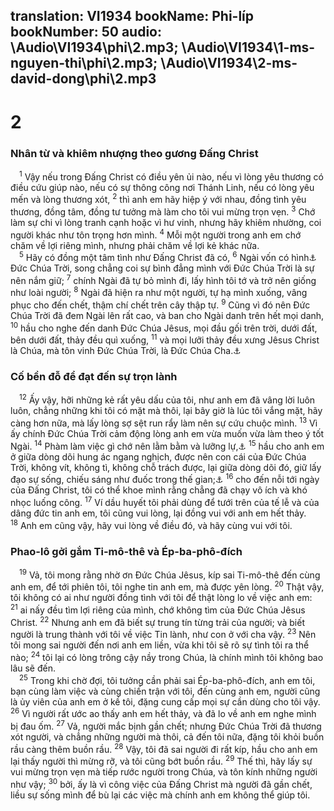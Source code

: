 translation: VI1934
bookName: Phi-líp 
bookNumber: 50
audio: \Audio\VI1934\phi\2.mp3; \Audio\VI1934\1-ms-nguyen-thi\phi\2.mp3; \Audio\VI1934\2-ms-david-dong\phi\2.mp3
-------

<div class="title"><h1>2</h1><h3>Nhân từ và khiêm nhượng theo gương Đấng Christ</h3></div>
<span class="verse phi_2_1"> <sup>1</sup> Vậy nếu trong Đấng Christ có điều yên ủi nào, nếu vì lòng yêu thương có điều cứu giúp nào, nếu có sự thông công nơi Thánh Linh, nếu có lòng yêu mến và lòng thương xót, </span>
<span class="verse phi_2_2"><sup>2</sup> thì anh em hãy hiệp ý với nhau, đồng tình yêu thương, đồng tâm, đồng tư tưởng mà làm cho tôi vui mừng trọn vẹn. </span>
<span class="verse phi_2_3"><sup>3</sup> Chớ làm sự chi vì lòng tranh cạnh hoặc vì hư vinh, nhưng hãy khiêm nhường, coi người khác như tôn trọng hơn mình. </span>
<span class="verse phi_2_4"><sup>4</sup> Mỗi một người trong anh em chớ chăm về lợi riêng mình, nhưng phải chăm về lợi kẻ khác nữa. <br/></span>
<span class="verse phi_2_5"> <sup>5</sup> Hãy có đồng một tâm tình như Đấng Christ đã có, </span>
<span class="verse phi_2_6"><sup>6</sup> Ngài vốn có hình<a data-toggle="tooltip" data-placement="bottom" title="Ctd: bản thể">⚓</a> Đức Chúa Trời, song chẳng coi sự bình đẳng mình với Đức Chúa Trời là sự nên nắm giữ; </span>
<span class="verse phi_2_7"><sup>7</sup> chính Ngài đã tự bỏ mình đi, lấy hình tôi tớ và trở nên giống như loài người; </span>
<span class="verse phi_2_8"><sup>8</sup> Ngài đã hiện ra như một người, tự hạ mình xuống, vâng phục cho đến chết, thậm chí chết trên cây thập tự. </span>
<span class="verse phi_2_9"><sup>9</sup> Cũng vì đó nên Đức Chúa Trời đã đem Ngài lên rất cao, và ban cho Ngài danh trên hết mọi danh, </span>
<span class="verse phi_2_10"><sup>10</sup> hầu cho nghe đến danh Đức Chúa Jêsus, mọi đầu gối trên trời, dưới đất, bên dưới đất, thảy đều quì xuống, </span>
<span class="verse phi_2_11"><sup>11</sup> và mọi lưỡi thảy đều xưng Jêsus Christ là Chúa, mà tôn vinh Đức Chúa Trời, là Đức Chúa Cha.<a data-toggle="tooltip" data-placement="bottom" title="Es 45:23">⚓</a><br/></span>
<div class="title"><h3>Cố bền đỗ để đạt đến sự trọn lành</h3></div>
<span class="verse phi_2_12"> <sup>12</sup> Ấy vậy, hỡi những kẻ rất yêu dấu của tôi, như anh em đã vâng lời luôn luôn, chẳng những khi tôi có mặt mà thôi, lại bây giờ là lúc tôi vắng mặt, hãy càng hơn nữa, mà lấy lòng sợ sệt run rẩy làm nên sự cứu chuộc mình. </span>
<span class="verse phi_2_13"><sup>13</sup> Vì ấy chính Đức Chúa Trời cảm động lòng anh em vừa muốn vừa làm theo ý tốt Ngài. </span>
<span class="verse phi_2_14"><sup>14</sup> Phàm làm việc gì chớ nên lằm bằm và lưỡng lự,<a data-toggle="tooltip" data-placement="bottom" title="Ctd:cãi cọ">⚓</a></span>
<span class="verse phi_2_15"><sup>15</sup> hầu cho anh em ở giữa dòng dõi hung ác ngang nghịch, được nên con cái của Đức Chúa Trời, không vít, không tì, không chỗ trách được, lại giữa dòng dõi đó, giữ lấy đạo sự sống, chiếu sáng như đuốc trong thế gian;<a data-toggle="tooltip" data-placement="bottom" title="Phu 32:5">⚓</a></span>
<span class="verse phi_2_16"><sup>16</sup> cho đến nỗi tới ngày của Đấng Christ, tôi có thể khoe mình rằng chẳng đã chạy vô ích và khó nhọc luống công. </span>
<span class="verse phi_2_17"><sup>17</sup> Ví dầu huyết tôi phải dùng để tưới trên của tế lễ và của dâng đức tin anh em, tôi cũng vui lòng, lại đồng vui với anh em hết thảy. </span>
<span class="verse phi_2_18"><sup>18</sup> Anh em cũng vậy, hãy vui lòng về điều đó, và hãy cùng vui với tôi. <br/></span>
<div class="title"><h3>Phao-lô gởi gắm Ti-mô-thê và Ép-ba-phô-đích</h3></div>
<span class="verse phi_2_19"> <sup>19</sup> Vả, tôi mong rằng nhờ ơn Đức Chúa Jêsus, kíp sai Ti-mô-thê đến cùng anh em, để tới phiên tôi, tôi nghe tin anh em, mà được yên lòng. </span>
<span class="verse phi_2_20"><sup>20</sup> Thật vậy, tôi không có ai như người đồng tình với tôi để thật lòng lo về việc anh em: </span>
<span class="verse phi_2_21"><sup>21</sup> ai nấy đều tìm lợi riêng của mình, chớ không tìm của Đức Chúa Jêsus Christ. </span>
<span class="verse phi_2_22"><sup>22</sup> Nhưng anh em đã biết sự trung tín từng trải của người; và biết người là trung thành với tôi về việc Tin lành, như con ở với cha vậy. </span>
<span class="verse phi_2_23"><sup>23</sup> Nên tôi mong sai người đến nơi anh em liền, vừa khi tôi sẽ rõ sự tình tôi ra thể nào; </span>
<span class="verse phi_2_24"><sup>24</sup> tôi lại có lòng trông cậy nầy trong Chúa, là chính mình tôi không bao lâu sẽ đến. <br/></span>
<span class="verse phi_2_25"> <sup>25</sup> Trong khi chờ đợi, tôi tưởng cần phải sai Ép-ba-phô-đích, anh em tôi, bạn cùng làm việc và cùng chiến trận với tôi, đến cùng anh em, người cũng là ủy viên của anh em ở kề tôi, đặng cung cấp mọi sự cần dùng cho tôi vậy. </span>
<span class="verse phi_2_26"><sup>26</sup> Vì người rất ước ao thấy anh em hết thảy, và đã lo về anh em nghe mình bị đau ốm. </span>
<span class="verse phi_2_27"><sup>27</sup> Vả, người mắc bịnh gần chết; nhưng Đức Chúa Trời đã thương xót người, và chẳng những người mà thôi, cả đến tôi nữa, đặng tôi khỏi buồn rầu càng thêm buồn rầu. </span>
<span class="verse phi_2_28"><sup>28</sup> Vậy, tôi đã sai người đi rất kíp, hầu cho anh em lại thấy người thì mừng rỡ, và tôi cũng bớt buồn rầu. </span>
<span class="verse phi_2_29"><sup>29</sup> Thế thì, hãy lấy sự vui mừng trọn vẹn mà tiếp rước người trong Chúa, và tôn kính những người như vậy; </span>
<span class="verse phi_2_30"><sup>30</sup> bởi, ấy là vì công việc của Đấng Christ mà người đã gần chết, liều sự sống mình để bù lại các việc mà chính anh em không thể giúp tôi. <br/> <br/></span>
